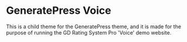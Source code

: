 # GeneratePress Voice

This is a child theme for the GeneratePress theme, and it is made for the purpose of running the GD Rating System Pro 'Voice' demo website.
